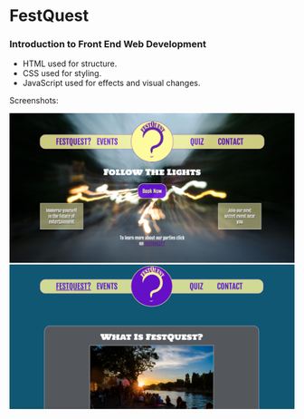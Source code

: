 # FestQuest
### Introduction to Front End Web Development 

- HTML used for structure. 
- CSS used for styling. 
- JavaScript used for effects and visual changes. 

Screenshots: 

<img src="https://github.com/dim6ata/FestQuest/blob/master/FESTQUEST/IMAGES/1.site.png"/>


<img src="https://github.com/dim6ata/FestQuest/blob/master/FESTQUEST/IMAGES/2.site.png"/>


